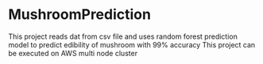 # MushroomPrediction
This project reads dat from csv file and uses random forest prediction model to predict edibility of mushroom with 99% accuracy
This project can be executed on AWS multi node cluster
